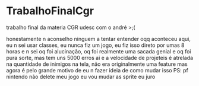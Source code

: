 # TrabalhoFinalCgr
trabalho final da materia CGR udesc com o andré >;(

honestamente n aconselho ninguem a tentar entender oqq aconteceu aqui, eu n sei usar classes, eu nunca fiz um jogo, eu fiz isso direto por umas 8 horas e n sei oq foi alucinação, oq foi realmente 
uma sacada genial e oq foi pura sorte, mas tem uns 5000 erros ai e a velocidade de projeteis é atrelada na quantidade de inimigos na tela, não era originalmente uma feature mas agora é 
pelo grande motivo de eu n fazer ideia de como mudar isso
PS: pf nintendo não delete meu jogo eu vou mudar as sprite eu juro
